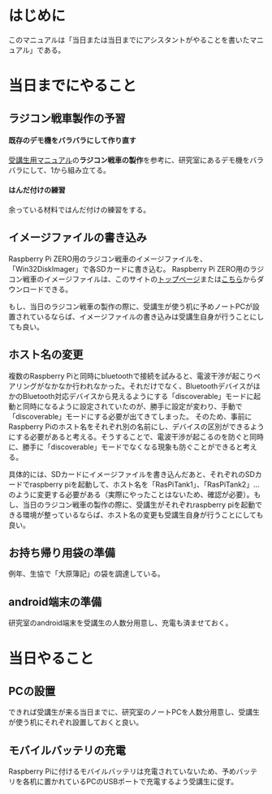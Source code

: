 <!-- 目次は現在wordpress上で有効にならないのでやめる -->
# はじめに
このマニュアルは「当日または当日までにアシスタントがやることを書いたマニュアル」である。
# 当日までにやること
## ラジコン戦車製作の予習
#### 既存のデモ機をバラバラにして作り直す
[受講生用マニュアル](http://ais.nsc.nagoya-cu.ac.jp/2021/01/24/%e5%8f%97%e8%ac%9b%e7%94%9f%e7%94%a8%e3%83%9e%e3%83%8b%e3%83%a5%e3%82%a2%e3%83%ab/)の**ラジコン戦車の製作**を参考に、研究室にあるデモ機をバラバラにして、1から組み立てる。
#### はんだ付けの練習
余っている材料ではんだ付けの練習をする。
## イメージファイルの書き込み
Raspberry Pi ZERO用のラジコン戦車のイメージファイルを、「Win32DiskImager」で各SDカードに書き込む。
Raspberry Pi ZERO用のラジコン戦車のイメージファイルは、このサイトの[トップページ](http://ais.nsc.nagoya-cu.ac.jp)または[こちら](http://ais.nsc.nagoya-cu.ac.jp/RasPiTankZERO_20190806.zip)からダウンロードできる。

もし、当日のラジコン戦車の製作の際に、受講生が使う机に予めノートPCが設置されているならば、イメージファイルの書き込みは受講生自身が行うことにしても良い。

## ホスト名の変更
複数のRaspberry Piと同時にbluetoothで接続を試みると、電波干渉が起こりペアリングがなかなか行われなかった。それだけでなく、BluetoothデバイスがほかのBluetooth対応デバイスから見えるようにする「discoverable」モードに起動と同時になるように設定されていたのが、勝手に設定が変わり、手動で「discoverable」モードにする必要が出てきてしまった。
そのため、事前にRaspberry Piのホスト名をそれぞれ別の名前にし、デバイスの区別ができるようにする必要があると考える。そうすることで、電波干渉が起こるのを防ぐと同時に、勝手に「discoverable」モードでなくなる現象も防ぐことができると考える。

具体的には、SDカードにイメージファイルを書き込んだあと、それぞれのSDカードでraspberry piを起動して、ホスト名を「RasPiTank1」、「RasPiTank2」…のように変更する必要がある（実際にやったことはないため、確認が必要）。もし、当日のラジコン戦車の製作の際に、受講生がそれぞれraspberry piを起動できる環境が整っているならば、ホスト名の変更も受講生自身が行うことにしても良い。
## お持ち帰り用袋の準備
例年、生協で「大原簿記」の袋を調達している。
## android端末の準備
研究室のandroid端末を受講生の人数分用意し、充電も済ませておく。

# 当日やること
## PCの設置
できれば受講生が来る当日までに、研究室のノートPCを人数分用意し、受講生が使う机にそれぞれ設置しておくと良い。
## モバイルバッテリの充電
Raspberry Piに付けるモバイルバッテリは充電されていないため、予めバッテリを各机に置かれているPCのUSBポートで充電するよう受講生に促す。
